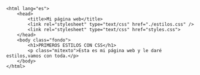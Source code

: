 <!DOCTYPE html>
    <html lang="es">
        <head>
            <title>Mi página web</title>
            <link rel="stylesheet" type="text/css" href="./estilos.css" />
            <link rel="stylesheet" type="text/css" href="styles.css">
        </head>
        <body class="fondo">
            <h1>PRIMEROS ESTILOS CON CSS</h1>
            <p class="mitexto">Esta es mi página web y le daré estilos,vamos con toda.</p>
        </body>
    </html>



